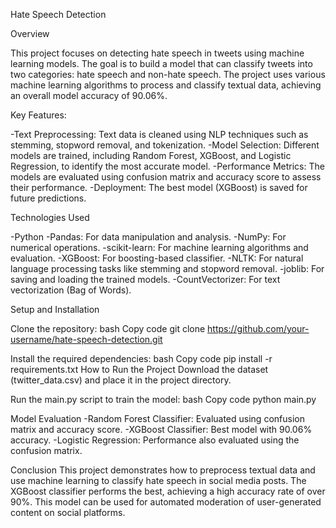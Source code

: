 
Hate Speech Detection

Overview

This project focuses on detecting hate speech in tweets using machine learning models. The goal is to build a model that can classify tweets into two categories: hate speech and non-hate speech. The project uses various machine learning algorithms to process and classify textual data, achieving an overall model accuracy of 90.06%.

Key Features:

-Text Preprocessing: Text data is cleaned using NLP techniques such as stemming, stopword removal, and tokenization.
-Model Selection: Different models are trained, including Random Forest, XGBoost, and Logistic Regression, to identify the most accurate model.
-Performance Metrics: The models are evaluated using confusion matrix and accuracy score to assess their performance.
-Deployment: The best model (XGBoost) is saved for future predictions.

Technologies Used

-Python
-Pandas: For data manipulation and analysis.
-NumPy: For numerical operations.
-scikit-learn: For machine learning algorithms and evaluation.
-XGBoost: For boosting-based classifier.
-NLTK: For natural language processing tasks like stemming and stopword removal.
-joblib: For saving and loading the trained models.
-CountVectorizer: For text vectorization (Bag of Words).

Setup and Installation

Clone the repository:
bash
Copy code
git clone https://github.com/your-username/hate-speech-detection.git

Install the required dependencies:
bash
Copy code
pip install -r requirements.txt
How to Run the Project
Download the dataset (twitter_data.csv) and place it in the project directory.

Run the main.py script to train the model:
bash
Copy code
python main.py

Model Evaluation
-Random Forest Classifier: Evaluated using confusion matrix and accuracy score.
-XGBoost Classifier: Best model with 90.06% accuracy.
-Logistic Regression: Performance also evaluated using the confusion matrix.

Conclusion
This project demonstrates how to preprocess textual data and use machine learning to classify hate speech in social media posts. The XGBoost classifier performs the best, achieving a high accuracy rate of over 90%. This model can be used for automated moderation of user-generated content on social platforms.
